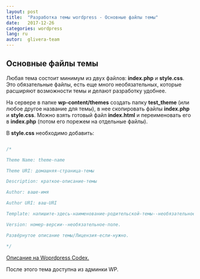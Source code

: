```yaml
---
layout: post
title:  "Разработка темы wordpress - Основные файлы темы"
date:   2017-12-26
categories: wordpress
lang: ru
autor:  glivera-team
---
```

## Основные файлы темы

Любая тема состоит минимум из двух файлов: **index.php** и **style.css**. Это обязательные файлы, есть еще много необязательных, которые расширяют возможности темы и делают разработку удобнее.

На сервере в папке **wp-content/themes** создать папку **test_theme** (или любое другое название для темы), в нее скопировать файлы **index.php** и **style.css**. Можно взять готовый файл **index.html** и переименовать его в **index.php** (потом его порежем на отдельные файлы).

В **style.css** необходимо добавить:

```CSS

/*

Theme Name: theme-name

Theme URI: домашняя-страница-темы

Description: краткое-описание-темы

Author: ваше-имя

Author URI: ваш-URI

Template: напишите-здесь-наименование-родительской-темы--необязательное-поле

Version: номер-версии--необязательное-поле.

Развёрнутое описание темы/Лицензия-если-нужно.

*/

```

[Описание на Woprdpress Codex.](https://codex.wordpress.org/%D0%A1%D0%BE%D0%B7%D0%B4%D0%B0%D0%BD%D0%B8%D0%B5_%D1%82%D0%B5%D0%BC#.D0.A2.D0.B0.D0.B1.D0.BB.D0.B8.D1.86.D0.B0_.D1.81.D1.82.D0.B8.D0.BB.D0.B5.D0.B9_.D1.82.D0.B5.D0.BC.D1.8B)

После этого тема доступна из админки WP.



